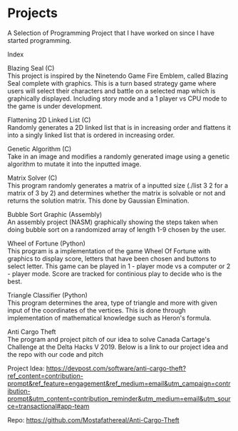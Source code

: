 # Projects
A Selection of Programming Project that I have worked on since I have started programming.

Index

Blazing Seal (C)\
This project is inspired by the Ninetendo Game Fire Emblem, called Blazing Seal complete with graphics. This is a turn based strategy game where users will select their characters and battle on a selected map which is graphically displayed. Including story mode and a 1 player vs CPU mode to the game is under development.

Flattening 2D Linked List (C)\
Randomly generates a 2D linked list that is in increasing order and flattens it into a singly linked list that is ordered in increasing order.

Genetic Algorithm (C)\
Take in an image and modifies a randomly generated image using a genetic algorithm to mutate it into the inputted image.

Matrix Solver (C)\
This program randomly generates a matrix of a inputted size (./list 3 2 for a matrix of 3 by 2) and determines whether the matrix is solvable or not and returns the solution matrix. This done by Gaussian Elmination. 

Bubble Sort Graphic (Assembly)\
An assembly project (NASM) graphically showing the steps taken when doing bubble sort on a randomized array of length 1-9 chosen by the user.

Wheel of Fortune (Python)\
This program is a implementation of the game Wheel Of Fortune with graphics to display score, letters that have been chosen and buttons to select letter. This game can be played in 1 - player mode vs a computer or 2 - player mode. Score are tracked for continious play to decide who is the best.

Triangle Classifier (Python)\
This program determines the area, type of triangle and more with given input of the coordinates of the vertices. This is done through implementation of mathematical knowledge such as Heron's formula.

Anti Cargo Theft\
The program and project pitch of our idea to solve Canada Cartage's Challenge at the Delta Hacks V 2019. 
Below is a link to our project idea and the repo with our code and pitch

Project Idea:
https://devpost.com/software/anti-cargo-theft?ref_content=contribution-prompt&ref_feature=engagement&ref_medium=email&utm_campaign=contribution-prompt&utm_content=contribution_reminder&utm_medium=email&utm_source=transactional#app-team

Repo:
https://github.com/Mostafathereal/Anti-Cargo-Theft
